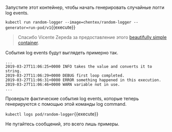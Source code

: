 Запустите этот контейнер, чтобы начать генерировать случайные логги log events.

`kubectl run random-logger --image=chentex/random-logger --generator=run-pod/v1`{{execute}}

>Спасибо Vicente Zepeda за предоставление этого [beautifully simple container](https://github.com/chentex/random-logger).

События log events будут выглядеть примерно так.

```
...
2019-03-27T11:06:25+0000 INFO takes the value and converts it to string.
2019-03-27T11:06:29+0000 DEBUG first loop completed.
2019-03-27T11:06:31+0000 ERROR something happened in this execution.
2019-03-27T11:06:46+0000 WARN variable not in use.
...
```

Проверьте фактические события log events, которые теперь генерируются с помощью этой команды log command.

`kubectl logs pod/random-logger`{{execute}}

Не пугайтесь сообщений, это всего лишь примеры.